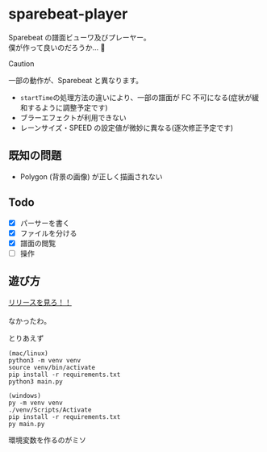 # sparebeat-player

Sparebeat の譜面ビューワ及びプレーヤー。  
僕が作って良いのだろうか... :thinking:

> [!CAUTION]
> 一部の動作が、Sparebeat と異なります。
>
> - `startTime`の処理方法の違いにより、一部の譜面が FC 不可になる(症状が緩和するように調整予定です)
> - ブラーエフェクトが利用できない
> - レーンサイズ・SPEED の設定値が微妙に異なる(逐次修正予定です)

## 既知の問題

- Polygon (背景の画像) が正しく描画されない

## Todo

- [x] パーサーを書く
- [x] ファイルを分ける
- [x] 譜面の閲覧
- [ ] 操作

## 遊び方

[リリースを見ろ！！](https://github.com/nennneko5787/sparebeat-client/releases)  
<br>
なかったわ。

とりあえず

```
(mac/linux)
python3 -m venv venv
source venv/bin/activate
pip install -r requirements.txt
python3 main.py

(windows)
py -m venv venv
./venv/Scripts/Activate
pip install -r requirements.txt
py main.py
```

環境変数を作るのがミソ
